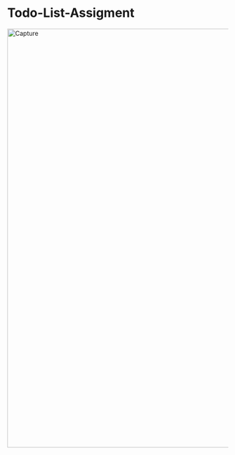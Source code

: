 # Todo-List-Assigment
<img width="953" alt="Capture" src="https://github.com/Pheyzal/Todo-List-Assigment/assets/165474476/7ca92e76-8812-46af-9803-b5ebd2c38b71">
